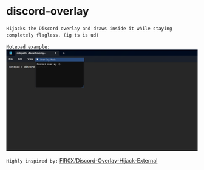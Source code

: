 # discord-overlay

`Hijacks the Discord overlay and draws inside it while staying completely flagless. (ig ts is ud)`

`Notepad example:`
![image](https://raw.githubusercontent.com/unknownsea/discord-overlay/refs/heads/main/example.png)

`Highly inspired by:` [FlR0X/Discord-Overlay-Hijack-External](https://github.com/FlR0X/Discord-Overlay-Hijack-External)
